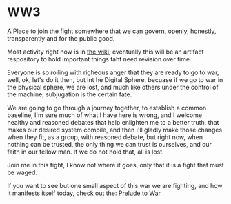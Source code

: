 # WW3
A Place to join the fight somewhere that we can govern, openly, honestly, transparently and for the public good. 

Most activity right now is in [the wiki](https://github.com/SharePointing/WW3/wiki), eventually this will be an artifact respository to hold important things taht need revision over time. 

Everyone is so roiling with righeous anger that they are ready to go to war, well, ok, let's do it then, but int he Digital Sphere, becuase if we go to war in the physical sphere, we are lost, and much like others under the control of the machine, subjugation is the certain fate. 

We are going to go through a journey together, to establish a common baseline, I'm sure much of what I have here is wrong, and I welcome healthy and reasoned debates that help enlighten me to a better truth, that makes our desired system compile, and then i'll gladly make those changes when they fit, as a group, with reasoned debate, but right now, when nothing can be trusted, the only thing we can trust is ourselves, and our faith in our fellow man. If we do not hold that, all is lost. 

Join me in this fight, I know not where it goes, only that it is a fight that must be waged. 

If you want to see but one small aspect of this war we are fighting, and how it manifests itself today, check out the: [Prelude to War](https://github.com/SharePointing/WW3/wiki/Prelude-to-War)
